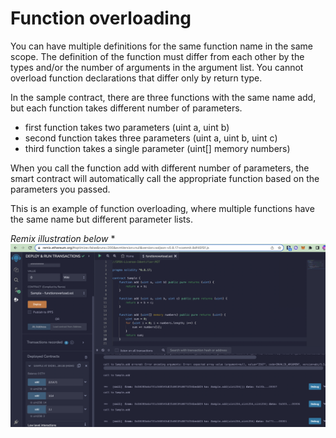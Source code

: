 # Function overloading

You can have multiple definitions for the same function name in the same scope. The definition of the function must differ from each other by the types and/or the number of arguments in the argument list. You cannot overload function declarations that differ only by return type.

In the sample contract, there are three functions with the same name add, but each function takes different number of parameters.

* first function takes two parameters (uint a, uint b)
* second function takes three parameters (uint a, uint b, uint c)
* third function takes a single parameter (uint[] memory numbers)

When you call the function add with different number of parameters, the smart contract will automatically call the appropriate function based on the parameters you passed.

This is an example of function overloading, where multiple functions have the same name but different parameter lists.

*Remix illustration below* *
![image info](image.png)
